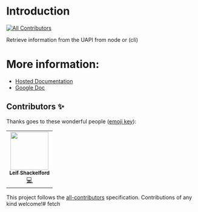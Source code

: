 <!-- ## fetch [![Build Status](https://travis-ci.org/cannabis-labeling-api/fetch.svg?branch=master)](https://travis-ci.org/cannabis-labeling-api/fetch) [![Coverage Status](https://coveralls.io/repos/github/cannabis-labeling-api/fetch/badge.svg?branch=master)](https://coveralls.io/github/cannabis-labeling-api/fetch?branch=master)
[![NPM](https://nodei.co/npm/@cannabis-labeling-api/fetch.png?downloads=true)](https://nodei.co/npm/cannabis-labeling-api/fetch/) -->

# Introduction
<!-- ALL-CONTRIBUTORS-BADGE:START - Do not remove or modify this section -->
[![All Contributors](https://img.shields.io/badge/all_contributors-1-orange.svg?style=flat-square)](#contributors-)
<!-- ALL-CONTRIBUTORS-BADGE:END -->

Retrieve information from the UAPI from node or (cli)

# More information:

- [Hosted Documentation](https://cannabis-labeling-api.github.io/universal-cannabis-api/)
- [Google Doc](https://docs.google.com/document/d/1KXGiw4Gjb3kKb8SEOZmzRyIonxqCjKSbJpgsifr9uZw)

## Contributors ✨

Thanks goes to these wonderful people ([emoji key](https://allcontributors.org/docs/en/emoji-key)):

<!-- ALL-CONTRIBUTORS-LIST:START - Do not remove or modify this section -->
<!-- prettier-ignore-start -->
<!-- markdownlint-disable -->
<table>
  <tr>
    <td align="center"><a href="http://chroma.io"><img src="https://avatars.githubusercontent.com/u/4080925?v=4?s=100" width="100px;" alt=""/><br /><sub><b>Leif Shackelford</b></sub></a><br /><a href="https://github.com/Cannabis-Labeling-API/universal-cannabis-api/commits?author=1e1f" title="Code">💻</a></td>
  </tr>
</table>

<!-- markdownlint-restore -->
<!-- prettier-ignore-end -->

<!-- ALL-CONTRIBUTORS-LIST:END -->

This project follows the [all-contributors](https://github.com/all-contributors/all-contributors) specification. Contributions of any kind welcome!# fetch
